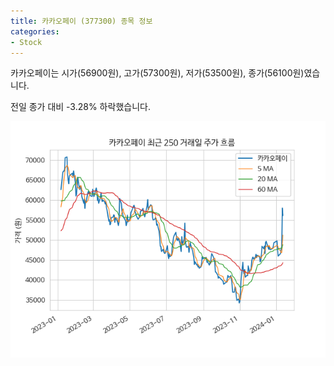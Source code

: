```yaml
---
title: 카카오페이 (377300) 종목 정보
categories:
- Stock
---
```


카카오페이는 시가(56900원), 고가(57300원), 저가(53500원), 종가(56100원)였습니다.

전일 종가 대비 -3.28% 하락했습니다.

<!-- more -->

![377300](/assets/stock_images/377300.png)